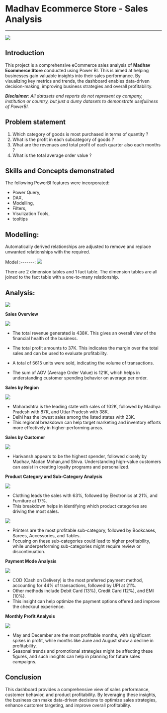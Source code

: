 # Madhav Ecommerce Store - Sales Analysis
---

![](ecommerce_intro_image.png)

## Introduction
This project is a comprehensive eCommerce sales analysis of **Madhav Ecommerce Store** conducted using Power BI. 
This is aimed at helping businesses gain valuable insights into their sales performance. By visualizing key metrics and trends, the dashboard enables data-driven decision-making, improving business strategies and overall profitability.

**_Disclaimer_**: _All datasets and reports do not represent ay company, institution or country, but just a dumy datasets to demonstrate usefullness of PowerBI._

## Problem statement
1. Which category of goods is most purchased in terms of quantity ?
2. What is the profit in each subcategory of goods ?
3. What are the revenues and total profit of each quarter also each months ?
4. What is the total average order value ?

## Skills and Concepts demonstrated

The following PowerBI features were incorporated:

- Power Query,
- DAX,
- Modelling,
- Filters,
- Visulization Tools,
- tooltips

## Modelling:
Automatically derived relationships are adjusted to remove and replace unwanted relationships with the required.

Model
:-------:
![](data_model_image.png)

There are 2 dimension tables and 1 fact table. The dimension tables are all joined to the fact table with a one-to-many relationship.

## Analysis:
![](ecommerce_sales_dashboard_image.png)

 **Sales Overview**
 
 ![](sales_overview_image.png)
   
  - The total revenue generated is 438K. This gives an overall view of the 
    financial health of the business.
  
  - The total profit amounts to 37K. This indicates the margin over the total sales 
    and can be used to evaluate profitability.
  
  - A total of 5615 units were sold, indicating the volume of transactions.
  
  - The sum of AOV (Average Order Value) is 121K, which helps in 
    understanding customer spending behavior on average per order.
  

 **Sales by Region**

 ![](amountbystate_image.png)
 
  - Maharashtra is the leading state with sales of 102K, followed by Madhya Pradesh with 87K, and 
    Uttar Pradesh with 38K.
  - Delhi has the lowest sales among the listed states with 23K.
  - This regional breakdown can help target marketing and inventory efforts more effectively in 
    higher-performing areas.
  

 **Sales by Customer**

 ![](amountbycustomer_image.png)
   
  - Harivansh appears to be the highest spender, followed closely by Madhav, Madan Mohan,and 
    Shiva. Understanding high-value customers can assist in creating loyalty programs and 
    personalized.
  

 **Product Category and Sub-Category Analysis**

 ![](quantityby_category_image.png)
 
  - Clothing leads the sales with 63%, followed by Electronics at 21%, and Furniture at 17%.
  - This breakdown helps in identifying which product categories are driving the most sales.

  ![](profit_subcategory_image.png)

  - Printers are the most profitable sub-category, followed by Bookcases, Sarees, Accessories, 
    and Tables.
  - Focusing on these sub-categories could lead to higher profitability, while underperforming 
    sub-categories might require review or discontinuation.
  

 **Payment Mode Analysis**

 ![](quantity_paymentmode.png)
 
  - COD (Cash on Delivery) is the most preferred payment method, accounting for 44% of 
    transactions, followed by UPI at 21%.
  - Other methods include Debit Card (13%), Credit Card (12%), and EMI (10%).
  - This insight can help optimize the payment options offered and improve the checkout 
    experience.
  

 **Monthly Profit Analysis**

 ![](profits_bymonth_image.png)
 
  - May and December are the most profitable months, with significant spikes in profit, while 
    months like June and August show a decline in profitability.
  - Seasonal trends and promotional strategies might be affecting these figures, and such 
    insights can help in planning for future sales campaigns.

## Conclusion

This dashboard provides a comprehensive view of sales performance, customer behavior, and product profitability. By leveraging these insights, the business can make data-driven decisions to optimize sales strategies, enhance customer targeting, and improve overall profitability.


